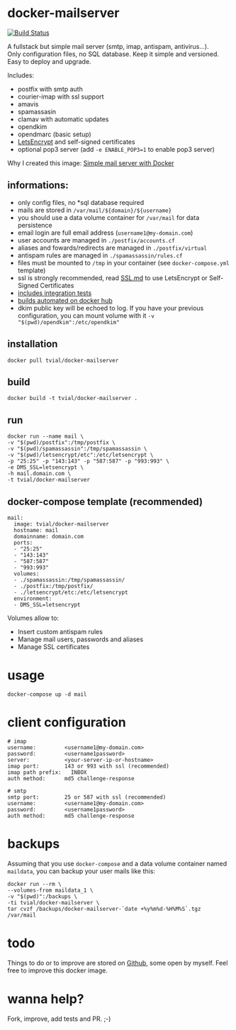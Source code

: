 # docker-mailserver

[![Build Status](https://travis-ci.org/tomav/docker-mailserver.svg?branch=master)](https://travis-ci.org/tomav/docker-mailserver)

A fullstack but simple mail server (smtp, imap, antispam, antivirus...).  
Only configuration files, no SQL database. Keep it simple and versioned.  
Easy to deploy and upgrade.  

Includes:

- postfix with smtp auth
- courier-imap with ssl support
- amavis
- spamassasin
- clamav with automatic updates
- opendkim
- opendmarc (basic setup)
- [LetsEncrypt](https://letsencrypt.org/) and self-signed certificates
- optional pop3 server (add `-e ENABLE_POP3=1` to enable pop3 server)

Why I created this image: [Simple mail server with Docker](http://tvi.al/simple-mail-server-with-docker/)

## informations:

- only config files, no *sql database required
- mails are stored in `/var/mail/${domain}/${username}`
- you should use a data volume container for `/var/mail` for data persistence
- email login are full email address (`username1@my-domain.com`)
- user accounts are managed in `./postfix/accounts.cf`
- aliases and fowards/redirects are managed in `./postfix/virtual`
- antispam rules are managed in `./spamassassin/rules.cf`
- files must be mounted to `/tmp` in your container (see `docker-compose.yml` template)
- ssl is strongly recommended, read [SSL.md](SSL.md) to use LetsEncrypt or Self-Signed Certificates
- [includes integration tests](https://travis-ci.org/tomav/docker-mailserver) 
- [builds automated on docker hub](https://hub.docker.com/r/tvial/docker-mailserver/)
- dkim public key will be echoed to log. If you have your previous configuration, you can mount volume with it `-v "$(pwd)/opendkim":/etc/opendkim"`

## installation

	docker pull tvial/docker-mailserver

## build

	docker build -t tvial/docker-mailserver .

## run

	docker run --name mail \
    -v "$(pwd)/postfix":/tmp/postfix \
    -v "$(pwd)/spamassassin":/tmp/spamassassin \
    -v "$(pwd)/letsencrypt/etc":/etc/letsencrypt \
    -p "25:25" -p "143:143" -p "587:587" -p "993:993" \
    -e DMS_SSL=letsencrypt \
    -h mail.domain.com \
    -t tvial/docker-mailserver

## docker-compose template (recommended)

    mail:
      image: tvial/docker-mailserver
      hostname: mail
      domainname: domain.com
      ports:
      - "25:25"
      - "143:143"
      - "587:587"
      - "993:993"
      volumes:
      - ./spamassassin:/tmp/spamassassin/
      - ./postfix:/tmp/postfix/
      - ./letsencrypt/etc:/etc/letsencrypt
      environment:
      - DMS_SSL=letsencrypt

Volumes allow to:

- Insert custom antispam rules
- Manage mail users, passwords and aliases
- Manage SSL certificates

# usage

	docker-compose up -d mail

# client configuration

    # imap
    username:         <username1@my-domain.com>
    password:         <username1password>
    server:           <your-server-ip-or-hostname>
    imap port:        143 or 993 with ssl (recommended)
    imap path prefix:   INBOX
    auth method:      md5 challenge-response

    # smtp
    smtp port:        25 or 587 with ssl (recommended)
    username:         <username1@my-domain.com>
    password:         <username1password>
    auth method:      md5 challenge-response

# backups

Assuming that you use `docker-compose` and a data volume container named `maildata`, you can backup your user mails like this:

    docker run --rm \
    --volumes-from maildata_1 \
    -v "$(pwd)":/backups \
    -ti tvial/docker-mailserver \
    tar cvzf /backups/docker-mailserver-`date +%y%m%d-%H%M%S`.tgz /var/mail

# todo

Things to do or to improve are stored on [Github](https://github.com/tomav/docker-mailserver/issues), some open by myself.
Feel free to improve this docker image.

# wanna help?

Fork, improve, add tests and PR. ;-)
